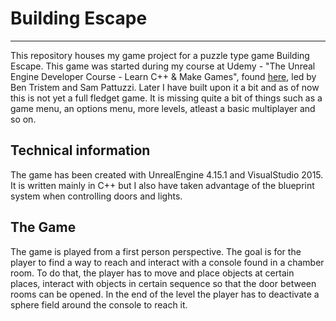 # Building Escape
---
This repository houses my game project for a puzzle type game Building Escape. This game was started during my course at Udemy - "The Unreal Engine Developer Course - Learn C++ & Make Games", found [here](https://www.udemy.com/unrealcourse?couponCode=GitHubDiscount), led by Ben Tristem and Sam Pattuzzi. Later I have built upon it a bit and as of now this is not yet a full fledget game. It is missing quite a bit of things such as a game menu, an options menu, more levels, atleast a basic multiplayer and so on.

## Technical information
The game has been created with UnrealEngine 4.15.1 and VisualStudio 2015. It is written mainly in C++ but I also have taken advantage of the blueprint system when controlling doors and lights.

## The Game
The game is played from a first person perspective. The goal is for the player to find a way to reach and interact with a console found in a chamber room. To do that, the player has to move and place objects at certain places, interact with objects in certain sequence so that the door between rooms can be opened. In the end of the level the player has to deactivate a sphere field around the console to reach it.